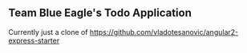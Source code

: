## Team Blue Eagle's Todo Application
Currently just a clone of https://github.com/vladotesanovic/angular2-express-starter
